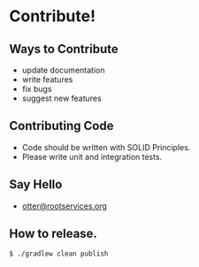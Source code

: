 # Contribute! 

## Ways to Contribute
 - update documentation
 - write features
 - fix bugs
 - suggest new features
 
## Contributing Code
 - Code should be written with SOLID Principles.
 - Please write unit and integration tests.

## Say Hello
 - otter@rootservices.org

## How to release.
```bash
$ ./gradlew clean publish
```
